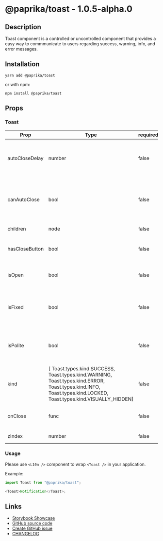 <!-- start: Autogenerated - do not modify -->

# @paprika/toast - 1.0.5-alpha.0

## Description

Toast component is a controlled or uncontrolled component that provides a easy way to commmunicate to users regarding success, warning, info, and error messages.

## Installation

```
yarn add @paprika/toast
```

or with npm:

```
npm install @paprika/toast
```

## Props

### Toast

| Prop           | Type                                                                                                                                                            | required | default               | Description                                                                               |
| -------------- | --------------------------------------------------------------------------------------------------------------------------------------------------------------- | -------- | --------------------- | ----------------------------------------------------------------------------------------- |
| autoCloseDelay | number                                                                                                                                                          | false    | 5000                  | Duration (in ms) before Toast will automaticall close (if canAutoClose is true)           |
| canAutoClose   | bool                                                                                                                                                            | false    | false                 | Will automatically close after 1500ms (or longer if provided by autoCloseDelay)           |
| children       | node                                                                                                                                                            | false    | null                  | Content of the Toast                                                                      |
| hasCloseButton | bool                                                                                                                                                            | false    | true                  | If the component should have a 'close' button                                             |
| isOpen         | bool                                                                                                                                                            | false    | undefined             | How "controlled" toast is shown / hidden.                                                 |
| isFixed        | bool                                                                                                                                                            | false    | false                 | If the Toast is fixed to the top of the viewport. This will render the Toast as a Portal. |
| isPolite       | bool                                                                                                                                                            | false    | false                 | A11y: If the toast is polite or not. If false, then the toast will be assertive.          |
| kind           | [ Toast.types.kind.SUCCESS, Toast.types.kind.WARNING, Toast.types.kind.ERROR, Toast.types.kind.INFO, Toast.types.kind.LOCKED, Toast.types.kind.VISUALLY_HIDDEN] | false    | Toast.types.kind.INFO | Determines the styling of the Toast                                                       |
| onClose        | func                                                                                                                                                            | false    | () => {}              | Callback that is executed after clicking the 'close' button                               |
| zIndex         | number                                                                                                                                                          | false    | null                  | The z-index of the Toast                                                                  |

<!-- end: Autogenerated - do not modify -->
<!-- content -->

### Usage

Please use `<L10n />` component to wrap `<Toast />` in your application.

Example:

```js
import Toast from "@paprika/toast";

<Toast>Notification</Toast>;
```

<!-- eoContent -->

## Links

- [Storybook Showcase](https://paprika.highbond.com/?path=/story/messaging-toast--showcase)
- [GitHub source code](https://github.com/acl-services/paprika/tree/master/packages/Toast/src)
- [Create GitHub issue](https://github.com/acl-services/paprika/issues/new?label=[]&title=@paprika/toast%20[help]:%20your%20short%20description&body=%0A%23%20Help%20wanted%0A%0A%23%23%20Please%20write%20your%20question.%0A*A%20clear%20and%20concise%20description%20of%20what%20the%20question%20is*%0A%0A%23%23%20Additional%20context%0A*Add%20any%20other%20context%20or%20screenshots%20about%20your%20question%20here.*%0A)
- [CHANGELOG](https://github.com/acl-services/paprika/tree/master/packages/Toast/CHANGELOG.md)
